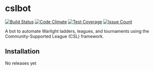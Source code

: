 # cslbot

[![Build Status](https://travis-ci.org/knyte/cslbot.svg?branch=master)](https://travis-ci.org/knyte/cslbot)
[![Code Climate](https://codeclimate.com/github/knyte/cslbot/badges/gpa.svg)](https://codeclimate.com/github/knyte/cslbot/code)
[![Test Coverage](https://codeclimate.com/github/knyte/cslbot/badges/coverage.svg)](https://codeclimate.com/github/knyte/cslbot/coverage)
[![Issue Count](https://codeclimate.com/github/knyte/cslbot/badges/issue_count.svg)](https://codeclimate.com/github/knyte/cslbot/issues)

A bot to automate Warlight ladders, leagues, and tournaments using the Community-Supported League (CSL) framework.

## Installation

No releases yet